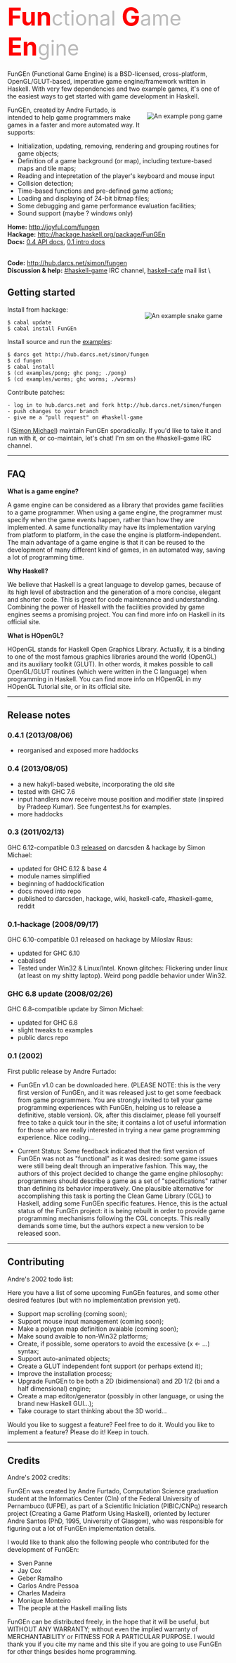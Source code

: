 <style>
.a {
    font-weight:bold;
    color:red;
    font-size:200%;
}
.b {
    font-weight:normal;
    color:#bbb;
    font-size:smaller;
}
</style>

# <span class="a">Fun<span class="b">ctional</span> G<span class="b">ame</span> En<span class="b">gine</span></span>

FunGEn (Functional Game Engine) is a BSD-licensed, cross-platform,
OpenGL/GLUT-based, imperative game engine/framework written in
Haskell.  With very few dependencies and two example games, it's one
of the easiest ways to get started with game development in Haskell.

<img src="pong.png" title="An example pong game" style="float:right; margin:1em;">

FunGEn, created by Andre Furtado, is intended to help game programmers
make games in a faster and more automated way. It supports:

* Initialization, updating, removing, rendering and grouping
  routines for game objects;
* Definition of a game background (or map), including texture-based
  maps and tile maps;
* Reading and intepretation of the player's keyboard and mouse input
* Collision detection;
* Time-based functions and pre-defined game actions;
* Loading and displaying of 24-bit bitmap files;
* Some debugging and game performance evaluation facilities;
* Sound support (maybe ? windows only)

**Home:**                  <http://joyful.com/fungen>
 \
**Hackage:**  <http://hackage.haskell.org/package/FunGEn>
 \
**Docs:**
 [0.4 API docs](http://hackage.haskell.org/packages/archive/FunGEn/0.4.1/doc/html/Graphics-UI-Fungen.html),
 [0.1 intro docs](old-site/index.html)
 <!-- Another version of the [pong tutorial](TUTORIAL.html), -->
 <!-- the [old site](http://www.cin.ufpe.br/~haskell/fungen), -->
 \
**Code:**           <http://hub.darcs.net/simon/fungen>
 \
**Discussion & help:**
 [#haskell-game](irc://irc.freenode.net/#haskell-game) IRC channel,
 [haskell-cafe](http://www.haskell.org/haskellwiki/Mailing_lists) mail list
 \


## Getting started

<img src="worms.png" title="An example snake game" style="float:right; margin:1em;">

Install from hackage: 

```
$ cabal update
$ cabal install FunGEn
```

Install source and run the [examples](http://hub.darcs.net/simon/fungen/examples):

```
$ darcs get http://hub.darcs.net/simon/fungen
$ cd fungen
$ cabal install
$ (cd examples/pong; ghc pong; ./pong)
$ (cd examples/worms; ghc worms; ./worms)
```

Contribute patches:

```
- log in to hub.darcs.net and fork http://hub.darcs.net/simon/fungen
- push changes to your branch
- give me a "pull request" on #haskell-game
```

I ([Simon Michael](http://joyful.com)) maintain FunGEn
sporadically. If you'd like to take it and run with it, or
co-maintain, let's chat! I'm sm on the #haskell-game IRC channel.

---

## FAQ

**What is a game engine?**

A game engine can be considered as a library that provides game facilities
to a game programmer. When using a game engine, the programmer must
specify when the game events happen, rather than how they are
implemented. A same functionality may have its implementation varying from
platform to platform, in the case the engine is platform-independent. The
main advantage of a game engine is that it can be reused to the
development of many different kind of games, in an automated way, saving a
lot of programming time.

**Why Haskell?**

We believe that Haskell is a great language to develop games, because of
its high level of abstraction and the generation of a more concise,
elegant and shorter code. This is great for code maintenance and
understanding. Combining the power of Haskell with the facilities provided
by game engines seems a promising project. You can find more info on
Haskell in its official site.

**What is HOpenGL?**

HOpenGL stands for Haskell Open Graphics Library. Actually, it is a
binding to one of the most famous graphics libraries around the world
(OpenGL) and its auxiliary toolkit (GLUT). In other words, it makes
possible to call OpenGL/GLUT routines (which were written in the C
language) when programming in Haskell. You can find more info on HOpenGL
in my HOpenGL Tutorial site, or in its official site.

---

## Release notes

### 0.4.1 (2013/08/06)

* reorganised and exposed more haddocks

### 0.4 (2013/08/05)

* a new hakyll-based website, incorporating the old site
* tested with GHC 7.6
* input handlers now receive mouse position and modifier state
  (inspired by Pradeep Kumar).  See fungentest.hs for examples.
* more haddocks

### 0.3 (2011/02/13)
GHC 6.12-compatible 0.3 [released](http://thread.gmane.org/gmane.comp.lang.haskell.cafe/86330) on darcsden & hackage by Simon Michael:

- updated for GHC 6.12 & base 4
- module names simplified
- beginning of haddockification
- docs moved into repo
- published to darcsden, hackage, wiki, haskell-cafe, #haskell-game, reddit

### 0.1-hackage (2008/09/17)
GHC 6.10-compatible 0.1 released on hackage by Miloslav Raus:

- updated for GHC 6.10
- cabalised
- Tested under Win32 & Linux/Intel. Known glitches: Flickering under linux
  (at least on my shitty laptop). Weird pong paddle behavior under Win32.

### GHC 6.8 update (2008/02/26)
GHC 6.8-compatible update by Simon Michael:

- updated for GHC 6.8
- slight tweaks to examples
- public darcs repo

### 0.1 (2002)
First public release by Andre Furtado:

- FunGEn v1.0 can be downloaded here. (PLEASE NOTE: this is the very first
  version of FunGEn, and it was released just to get some feedback from
  game programmers. You are strongly invited to tell your game programming
  experiences with FunGEn, helping us to release a definitive, stable
  version). Ok, after this disclaimer, please fell yourself free to take a
  quick tour in the site; it contains a lot of useful information for
  those who are really interested in trying a new game programming
  experience. Nice coding...

- Current Status: Some feedback indicated that the first version of FunGEn
  was not as "functional" as it was desired: some game issues were still
  being dealt through an imperative fashion. This way, the authors of this
  project decided to change the game engine philosophy: programmers should
  describe a game as a set of "specifications" rather than defining its
  behavior imperatively. One plausible alternative for accomplishing this
  task is porting the Clean Game Library (CGL) to Haskell, adding some
  FunGEn specific features. Hence, this is the actual status of the FunGEn
  project: it is being rebuilt in order to provide game programming
  mechanisms following the CGL concepts. This really demands some time,
  but the authors expect a new version to be released soon.

---

## Contributing

Andre's 2002 todo list:

Here you have a list of some upcoming FunGEn features, and some other
desired features (but with no implementation prevision yet).

- Support map scrolling (coming soon);
- Support mouse input management (coming soon);
- Make a polygon map definition avaiable (coming soon);
- Make sound avaible to non-Win32 platforms;
- Create, if possible, some operators to avoid the excessive (x <- ...) syntax;
- Support auto-animated objects;
- Create a GLUT independent font support (or perhaps extend it);
- Improve the installation process;
- Upgrade FunGEn to be both a 2D (bidimensional) and 2D 1/2 (bi and a half dimensional) engine;
- Create a map editor/generator (possibly in other language, or using the brand new Haskell GUI...);
- Take courage to start thinking about the 3D world...

Would you like to suggest a feature? Feel free to do it. Would you like to
implement a feature? Please do it! Keep in touch.

---

## Credits

Andre's 2002 credits:

FunGEn was created by Andre Furtado, Computation Science graduation
student at the Informatics Center (CIn) of the Federal University of
Pernambuco (UFPE), as part of a Scientific Iniciation (PIBIC/CNPq)
research project (Creating a Game Platform Using Haskell), oriented by
lecturer Andre Santos (PhD, 1995, University of Glasgow), who was
responsible for figuring out a lot of FunGEn implementation details.

I would like to thank also the following people who contributed for the development of FunGEn:

- Sven Panne
- Jay Cox
- Geber Ramalho
- Carlos Andre Pessoa
- Charles Madeira
- Monique Monteiro
- The people at the Haskell mailing lists

FunGEn can be distributed freely, in the hope that it will be useful, but
WITHOUT ANY WARRANTY; without even the implied warranty of MERCHANTABILITY
or FITNESS FOR A PARTICULAR PURPOSE. I would thank you if you cite my name
and this site if you are going to use FunGEn for other things besides home
programming.

